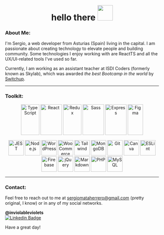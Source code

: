 <h1 align="center"> hello there
<img src= "https://tradepending.com/wp-content/uploads/2020/06/5af449_6b6b924b802b43de9a966e02ea1a41e2mv2.gif" width="50">
</h1>



### About Me:

I'm Sergio, a web developer from Asturias (Spain) living in the capital. I am passionate about creating technology to elevate people and building community. Some technologies I enjoy working with are ReactTS and all the UX/UI-related tools I've used so far.

Currently, I am working as an assistant teacher at ISDI Coders (formerly known as Skylab), which was awarded _the best Bootcamp in the world_ by <a href="https://isdicoders.com/mejor-bootcamp-de-programacion-del-mundo-en-2020/">Switchup</a>.


---

### Toolkit:

<p align="center">
<img src="https://cdn.jsdelivr.net/gh/devicons/devicon/icons/typescript/typescript-plain.svg" title="TypeScript" alt="TypeScript" width="60" height="100"/>    
 <img src="https://cdn.jsdelivr.net/gh/devicons/devicon/icons/react/react-original.svg" title="React" alt="React" width="70" height="100"/>
<img src="https://cdn.jsdelivr.net/gh/devicons/devicon/icons/redux/redux-original.svg" title="Redux" alt="Redux" width="60" height="100"/>
<img src="https://cdn.jsdelivr.net/gh/devicons/devicon/icons/sass/sass-original.svg" title="Sass" alt="Sass" width="70" height="100" />
<img src="https://cdn.jsdelivr.net/gh/devicons/devicon/icons/express/express-original.svg" title="Express" alt="Express" width="70" height="100"/>
<img src="https://cdn.jsdelivr.net/gh/devicons/devicon/icons/figma/figma-original.svg" title="Figma" alt="Figma" width="50" height="100"/>
</p>
<p align="center">
<img src="https://cdn.jsdelivr.net/gh/devicons/devicon/icons/jest/jest-plain.svg" title="JEST" alt="JEST" width="50" height="50"/>
<img src="https://cdn.jsdelivr.net/gh/devicons/devicon/icons/nodejs/nodejs-original.svg" title="Node.js" alt="Node.js" width="50" height="50"/>
<img src="https://cdn.jsdelivr.net/gh/devicons/devicon/icons/wordpress/wordpress-plain.svg" title="WordPress" alt="WordPress" width="50" height="50"/>
<img src="https://cdn.jsdelivr.net/gh/devicons/devicon/icons/woocommerce/woocommerce-original-wordmark.svg" title="WooCommerce" alt="WooCommerce" width="50" height="50"/>
<img src="https://cdn.jsdelivr.net/gh/devicons/devicon/icons/tailwindcss/tailwindcss-plain.svg" title="Tailwind" alt="Tailwind" width="50" height="50"/>
<img src="https://cdn.jsdelivr.net/gh/devicons/devicon/icons/mongodb/mongodb-plain-wordmark.svg" title="MongoDB" alt="MongoDB" width="50" height="50"/>
<img src="https://cdn.jsdelivr.net/gh/devicons/devicon/icons/git/git-original.svg" title="Git" alt="Git" width="50" height="50"/> 
<img src="https://cdn.jsdelivr.net/gh/devicons/devicon/icons/canva/canva-original.svg" title="Canva" alt="Canva" width="50" height="50"/>
<img src="https://cdn.jsdelivr.net/gh/devicons/devicon/icons/eslint/eslint-original.svg" title="ESLint" alt="ESLint" width="50" height="50"/>
<img src="https://cdn.jsdelivr.net/gh/devicons/devicon/icons/firebase/firebase-plain-wordmark.svg" title="Firebase" alt="Firebase" width="50" height="50" />
<img src="https://cdn.jsdelivr.net/gh/devicons/devicon/icons/jquery/jquery-plain-wordmark.svg" title="jQuery" alt="jQuery" width="50" height="50"/>
<img src="https://cdn.jsdelivr.net/gh/devicons/devicon/icons/markdown/markdown-original.svg" title="Markdown" alt="Markdown" width="50" height="50"/>
<img src="https://cdn.jsdelivr.net/gh/devicons/devicon/icons/php/php-plain.svg" title="PHP" alt="PHP" width="50" height="50"/>
<img src="https://cdn.jsdelivr.net/gh/devicons/devicon/icons/mysql/mysql-plain-wordmark.svg" title="MySQL" alt="MySQL" width="50" height="50"/>
</p>

---


### Contact:
Feel free to reach out to me at sergiomataherrero@gmail.com (pretty original, I know) or in any of my social networks.

**@inviolableviolets**<br>
[![Linkedin Badge](https://img.shields.io/badge/-sergiomataherrero-black?style=flat&logo=Linkedin&logoColor=white)](https://www.linkedin.com/in/sergiomataherrero)

Have a great day!


